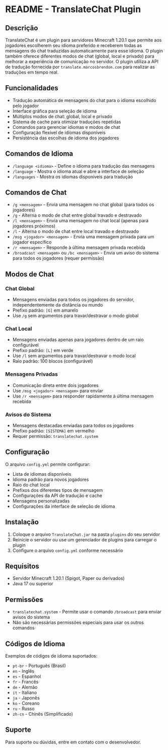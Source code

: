# README - TranslateChat Plugin

## Descrição
TranslateChat é um plugin para servidores Minecraft 1.20.1 que permite aos jogadores escolherem seu idioma preferido e receberem todas as mensagens do chat traduzidas automaticamente para esse idioma. O plugin também oferece diferentes modos de chat (global, local e privado) para melhorar a experiência de comunicação no servidor. O plugin utiliza a API de tradução fornecida por `translate.marcosbrendon.com` para realizar as traduções em tempo real.

## Funcionalidades
- Tradução automática de mensagens do chat para o idioma escolhido pelo jogador
- Interface gráfica para seleção de idioma
- Múltiplos modos de chat: global, local e privado
- Sistema de cache para otimizar traduções repetidas
- Comandos para gerenciar idiomas e modos de chat
- Configuração flexível de idiomas disponíveis
- Persistência das escolhas de idioma dos jogadores

## Comandos de Idioma
- `/language <idioma>` - Define o idioma para tradução das mensagens
- `/language` - Mostra o idioma atual e abre a interface de seleção
- `/languages` - Mostra os idiomas disponíveis para tradução

## Comandos de Chat
- `/g <mensagem>` - Envia uma mensagem no chat global (para todos os jogadores)
- `/g` - Alterna o modo de chat entre global travado e destravado
- `/l <mensagem>` - Envia uma mensagem no chat local (apenas para jogadores próximos)
- `/l` - Alterna o modo de chat entre local travado e destravado
- `/msg <jogador> <mensagem>` - Envia uma mensagem privada para um jogador específico
- `/r <mensagem>` - Responde à última mensagem privada recebida
- `/broadcast <mensagem>` ou `/bc <mensagem>` - Envia um aviso do sistema para todos os jogadores (requer permissão)

## Modos de Chat
### Chat Global
- Mensagens enviadas para todos os jogadores do servidor, independentemente da distância ou mundo
- Prefixo padrão: `[G]` em amarelo
- Use `/g` sem argumentos para travar/destravar o modo global

### Chat Local
- Mensagens enviadas apenas para jogadores dentro de um raio configurável
- Prefixo padrão: `[L]` em verde
- Use `/l` sem argumentos para travar/destravar o modo local
- Raio padrão: 100 blocos (configurável)

### Mensagens Privadas
- Comunicação direta entre dois jogadores
- Use `/msg <jogador> <mensagem>` para enviar
- Use `/r <mensagem>` para responder rapidamente à última mensagem recebida

### Avisos do Sistema
- Mensagens destacadas enviadas para todos os jogadores
- Prefixo padrão: `[SISTEMA]` em vermelho
- Requer permissão: `translatechat.system`

## Configuração
O arquivo `config.yml` permite configurar:
- Lista de idiomas disponíveis
- Idioma padrão para novos jogadores
- Raio do chat local
- Prefixos dos diferentes tipos de mensagem
- Configurações da API de tradução e cache
- Mensagens personalizadas
- Configurações da interface de seleção de idioma

## Instalação
1. Coloque o arquivo `TranslateChat.jar` na pasta `plugins` do seu servidor
2. Reinicie o servidor ou use um gerenciador de plugins para carregar o plugin
3. Configure o arquivo `config.yml` conforme necessário

## Requisitos
- Servidor Minecraft 1.20.1 (Spigot, Paper ou derivados)
- Java 17 ou superior

## Permissões
- `translatechat.system` - Permite usar o comando `/broadcast` para enviar avisos do sistema
- Não são necessárias permissões especiais para usar os outros comandos

## Códigos de Idioma
Exemplos de códigos de idioma suportados:
- `pt-br` - Português (Brasil)
- `en` - Inglês
- `es` - Espanhol
- `fr` - Francês
- `de` - Alemão
- `it` - Italiano
- `ja` - Japonês
- `ko` - Coreano
- `ru` - Russo
- `zh-cn` - Chinês (Simplificado)

## Suporte
Para suporte ou dúvidas, entre em contato com o desenvolvedor.
